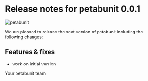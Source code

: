 # Release notes for petabunit 0.0.1
![petabunit](https://github.com/matthiaskoenig/petabunit/raw/develop/docs/images/favicon/petabunit-100x100-300dpi.png)

We are pleased to release the next version of petabunit including the 
following changes:

## Features & fixes
- work on initial version

Your petabunit team
